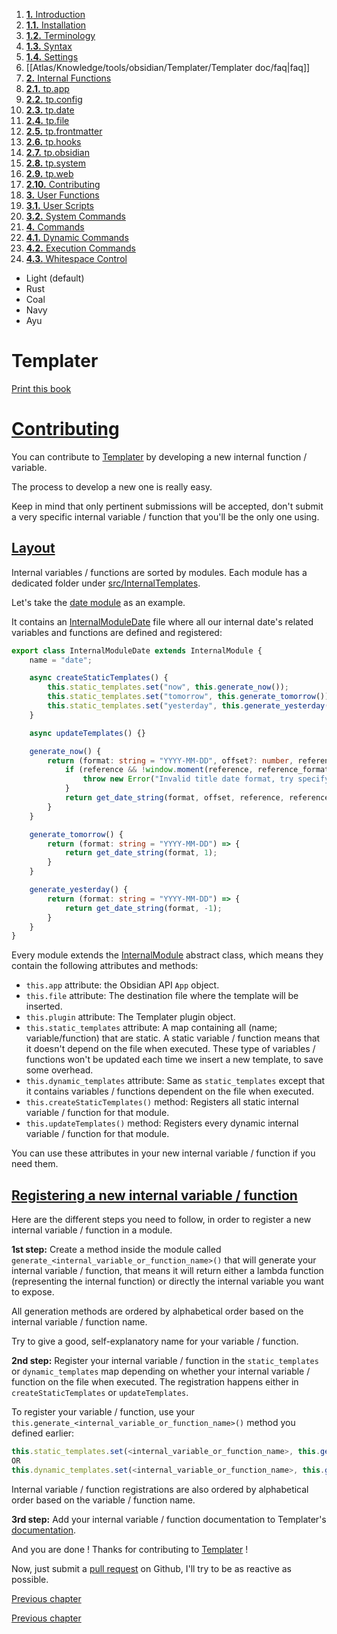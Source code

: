 1. [**1.** Introduction](Pro%20Git%20-%20Scott%20Chacon/Introduction.md)
1. [**1.1.** Installation](Atlas/Knowledge/tools/dev/Zellij/zellijdoc/installation.md)
2. [**1.2.** Terminology](terminology)
3. [**1.3.** Syntax](syntax)
4. [**1.4.** Settings](settings)
5. [[Atlas/Knowledge/tools/obsidian/Templater/Templater doc/faq|faq]]
6. [**2.** Internal Functions](Atlas/Knowledge/tools/obsidian/Templater/Templater%20doc/internal-functions/overview)
7. [**2.1.** tp.app](app-module)
8. [**2.2.** tp.config](config-module)
9. [**2.3.** tp.date](date-module)
10. [**2.4.** tp.file](file-module)
11. [**2.5.** tp.frontmatter](frontmatter-module)
12. [**2.6.** tp.hooks](hooks-module)
13. [**2.7.** tp.obsidian](obsidian-module)
14. [**2.8.** tp.system](system-module)
15. [**2.9.** tp.web](web-module)
16. [**2.10.** Contributing](contribute)
17. [**3.** User Functions](Atlas/Knowledge/tools/obsidian/Templater/Templater%20doc/user-functions/overview)
18. [**3.1.** User Scripts](script-user-functions)
19. [**3.2.** System Commands](system-user-functions)
20. [**4.** Commands](Atlas/Knowledge/tools/obsidian/Templater/Templater%20doc/commands/overview)
21. [**4.1.** Dynamic Commands](dynamic-command)
22. [**4.2.** Execution Commands](execution-command)
23. [**4.3.** Whitespace Control](whitespace-control)

- Light (default)
- Rust
- Coal
- Navy
- Ayu

# Templater

[Print this book](print)

# [Contributing](contribute)

You can contribute to [Templater](https://github.com/SilentVoid13/Templater) by developing a new internal function / variable.

The process to develop a new one is really easy.

Keep in mind that only pertinent submissions will be accepted, don't submit a very specific internal variable / function that you'll be the only one using.

## [Layout](contribute)

Internal variables / functions are sorted by modules. Each module has a dedicated folder under [src/InternalTemplates](https://github.com/SilentVoid13/Templater/tree/master/src/InternalTemplates).

Let's take the [date module](https://github.com/SilentVoid13/Templater/tree/master/src/InternalTemplates/date) as an example.

It contains an [InternalModuleDate](https://github.com/SilentVoid13/Templater/blob/master/src/core/functions/internal_functions/date/InternalModuleDate.ts) file where all our internal date's related variables and functions are defined and registered:

```typescript
export class InternalModuleDate extends InternalModule {
    name = "date";

    async createStaticTemplates() {
        this.static_templates.set("now", this.generate_now());
        this.static_templates.set("tomorrow", this.generate_tomorrow());
        this.static_templates.set("yesterday", this.generate_yesterday());
    }

    async updateTemplates() {}

    generate_now() {
        return (format: string = "YYYY-MM-DD", offset?: number, reference?: string, reference_format?: string) => {
            if (reference && !window.moment(reference, reference_format).isValid()) {
                throw new Error("Invalid title date format, try specifying one with the argument 'reference'");
            }
            return get_date_string(format, offset, reference, reference_format);
        }
    }

    generate_tomorrow() {
        return (format: string = "YYYY-MM-DD") => {
            return get_date_string(format, 1);
        }
    }

    generate_yesterday() {
        return (format: string = "YYYY-MM-DD") => {
            return get_date_string(format, -1);
        }
    }
}

```

Every module extends the [InternalModule](https://github.com/SilentVoid13/Templater/blob/master/src/core/functions/internal_functions/InternalModule.ts) abstract class, which means they contain the following attributes and methods:

- `this.app` attribute: the Obsidian API `App` object.
- `this.file` attribute: The destination file where the template will be inserted.
- `this.plugin` attribute: The Templater plugin object.
- `this.static_templates` attribute: A map containing all (name; variable/function) that are static. A static variable / function means that it doesn't depend on the file when executed. These type of variables / functions won't be updated each time we insert a new template, to save some overhead.
- `this.dynamic_templates` attribute: Same as `static_templates` except that it contains variables / functions dependent on the file when executed.
- `this.createStaticTemplates()` method: Registers all static internal variable / function for that module.
- `this.updateTemplates()` method: Registers every dynamic internal variable / function for that module.

You can use these attributes in your new internal variable / function if you need them.

## [Registering a new internal variable / function](contribute)

Here are the different steps you need to follow, in order to register a new internal variable / function in a module.

**1st step:** Create a method inside the module called `generate_<internal_variable_or_function_name>()` that will generate your internal variable / function, that means it will return either a lambda function (representing the internal function) or directly the internal variable you want to expose.

All generation methods are ordered by alphabetical order based on the internal variable / function name.

Try to give a good, self-explanatory name for your variable / function.

**2nd step:** Register your internal variable / function in the `static_templates` or `dynamic_templates` map depending on whether your internal variable / function on the file when executed. The registration happens either in `createStaticTemplates` or `updateTemplates`.

To register your variable / function, use your `this.generate_<internal_variable_or_function_name>()` method you defined earlier:

```typescript
this.static_templates.set(<internal_variable_or_function_name>, this.generate_<internal_variable_or_function_name>());
OR
this.dynamic_templates.set(<internal_variable_or_function_name>, this.generate_<internal_variable_or_function_name>());

```

Internal variable / function registrations are also ordered by alphabetical order based on the variable / function name.

**3rd step:** Add your internal variable / function documentation to Templater's [documentation](https://github.com/SilentVoid13/Templater/tree/master/docs/docs/internal-variables-functions/internal-modules).

And you are done ! Thanks for contributing to [Templater](https://github.com/SilentVoid13/Templater) !

Now, just submit a [pull request](https://github.com/SilentVoid13/Templater/pulls) on Github, I'll try to be as reactive as possible.

[Previous chapter](web-module)

[Previous chapter](web-module)

